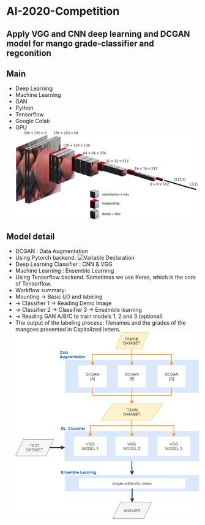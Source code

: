 # AI-2020-Competition
## Apply VGG and CNN deep learning and DCGAN model for mango grade-classifier and regconition
## Main
* Deep Learning 
* Machine Learning 
* GAN 
* Python
* Tensorflow
* Google Colab
* GPU
![Variable Declaration](/img/image2.png)
## Model detail
* DCGAN : Data Augmentation
* Using Pytorch backend.
![Variable Declaration](/img/image3.jpeg)
* Deep Learning Classifier : CNN & VGG
* Machine Learning : Ensemble Learning
* Using Tensorflow backend. Sometimes we use Keras, which is the core of Tensorflow.
* Workflow summary: 
* Mounting -> Basic I/O and labeling
* -> Classifier 1 -> Reading Demo Image
* -> Classifier 2 -> Classifier 3 -> Ensemble learning
* -> Reading GAN A/B/C to train models 1, 2 and 3 (optional)
* The output of the labeling process: filenames and the grades of the mangoes presented in Capitalized letters.
![Variable Declaration](/img/image1.png)

